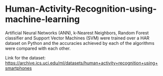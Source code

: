 # Human-Activity-Recognition-using-machine-learning
Artificial Neural Networks (ANN), k-Nearest Neighbors, Random Forest classifier and Support Vector Machines (SVM) were trained over a HAR dataset on Python and the accuracies achieved by each of the algorithms were compared with each other.

Link for the dataset:
https://archive.ics.uci.edu/ml/datasets/human+activity+recognition+using+smartphones

